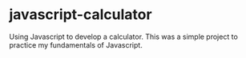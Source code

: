 # javascript-calculator
Using Javascript to develop a calculator. This was a simple project to practice my fundamentals of Javascript. 

